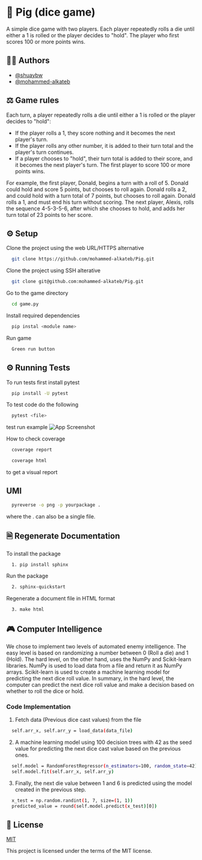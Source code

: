 # 🎲 Pig (dice game)
A simple dice game with two players. Each player repeatedly rolls a die until either a 1 is rolled or the player decides to "hold". The player who first scores 100 or more points wins.


## 👨‍🎓 Authors
- [@shuaybw](https://www.github.com/shuaybw)
- [@mohammed-alkateb](https://www.github.com/mohammed-alkateb)


## ⚖️ Game rules

Each turn, a player repeatedly rolls a die until either a 1 is rolled or the player decides to "hold":

- If the player rolls a 1, they score nothing and it becomes the next player's turn.
- If the player rolls any other number, it is added to their turn total and the player's turn continues.
- If a player chooses to "hold", their turn total is added to their score, and it becomes the next player's turn.
  The first player to score 100 or more points wins.

For example, the first player, Donald, begins a turn with a roll of 5. Donald could hold and score 5 points, but chooses to roll again. Donald rolls a 2, and could hold with a turn total of 7 points, but chooses to roll again. Donald rolls a 1, and must end his turn without scoring. The next player, Alexis, rolls the sequence 4-5-3-5-6, after which she chooses to hold, and adds her turn total of 23 points to her score.


## ⚙️ Setup 

Clone the project using the web URL/HTTPS alternative

```bash
  git clone https://github.com/mohammed-alkateb/Pig.git
```

Clone the project using SSH alterative
```bash
  git clone git@github.com:mohammed-alkateb/Pig.git
```
Go to the game directory
```bash
  cd game.py
```
Install required dependencies
```bash
  pip instal <module name>
```
Run game
```bash
  Green run button
```



## ⚙️  Running Tests

To run tests first install pytest

```bash
  pip install -U pytest
```
To test code do the following
```bash
  pytest <file>
```
test run example
![App Screenshot](https://user-images.githubusercontent.com/92877244/222927770-de694b2e-cea9-4561-84e3-bf2557fa3c3a.png)

How to check coverage
```bash
  coverage report
```
```bash
  coverage html
```
to get a visual report





## UMl
```bash
  pyreverse -o png -p yourpackage .
```
where the . can also be a single file.


## 🗎 Regenerate Documentation

To install the package
```bash
  1. pip install sphinx
```
Run the package
```bash
  2. sphinx-quickstart
```
Regenerate a document file in HTML format
```bash
  3. make html
```


## 🎮 Computer Intelligence

We chose to implement two levels of automated enemy intelligence. The easy level is based on randomizing a number between 0 (Roll a die) and 1 (Hold). The hard level, on the other hand, uses the NumPy and Scikit-learn libraries. NumPy is used to load data from a file and return it as NumPy arrays. Scikit-learn is used to create a machine learning model for predicting the next dice roll value. In summary, in the hard level, the computer can predict the next dice roll value and make a decision based on whether to roll the dice or hold.

### Code Implementation

1. Fetch data (Previous dice cast values) from the file
```bash
  self.arr_x, self.arr_y = load_data(data_file)
```
2. A machine learning model using 100 decision trees with 42 as the seed value for predicting the next dice cast value based on the previous ones.
```bash
  self.model = RandomForestRegressor(n_estimators=100, random_state=42)
  self.model.fit(self.arr_x, self.arr_y)
```
3. Finally, the next die value between 1 and 6 is predicted using the model created in the previous step.
```bash
  x_test = np.random.randint(1, 7, size=(1, 1))
  predicted_value = round(self.model.predict(x_test)[0])
```

## 💾 License

[MIT](https://choosealicense.com/licenses/mit/)

This project is licensed under the terms of the MIT license.
